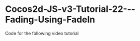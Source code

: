Cocos2d-JS-v3-Tutorial-22---Fading-Using-FadeIn
===============================================

Code for the following video tutorial 
